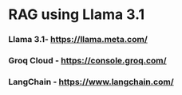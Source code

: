 # RAG using Llama 3.1

### Llama 3.1- https://llama.meta.com/
### Groq Cloud - https://console.groq.com/
### LangChain - https://www.langchain.com/